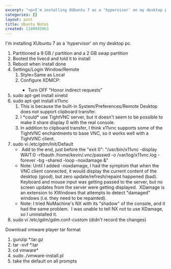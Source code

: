 ```yaml
---
excerpt: "<p>I'm installing XUbuntu 7 as a 'hypervisor' on my desktop pc.</p>"
categories: []
layout: post
title: Ubuntu Notes
created: 1189045963
---
```

<p>I'm installing XUbuntu 7 as a 'hypervisor' on my desktop pc.</p>
  <ol>
    <li>Partitioned a 9 GB / partition and a 2 GB swap partition </li>
    <li>Booted the livecd and told it to install </li>
    <li>Reboot when install done </li>
    <li>Settings/Login Window/Remote 
      <ol>
        <li>Style=Same as Local </li>
        <li>Configure XDMCP: </li>
      </ol>
      <ul>
        <ul>
          <li>Turn OFF &quot;Honor indirect requests&quot; 
            <br /></li>
        </ul>
      </ul>
    </li>
    <li>sudo apt-get install xinetd </li>
    <li>sudo apt-get install x11vnc 
      <ol>
        <li>This is because the built-in System/Preferences/Remote Desktop does not support clipboard transfer. </li>
        <li>I *could* use TightVNC server, but it doesn't seem to be possible to make it share display 0 with the real console. </li>
        <li>In addition to clipboard transfer, I think x11vnc supports some of the TightVNC enchantments to base VNC, so it works well with a TightVNC client. </li>
      </ol>
    </li>
    <li>sudo vi /etc/gdm/Init/Default 
      <ul>
        <li>&nbsp;Add to the end, just before the &quot;exit 0&quot;: &quot;/usr/bin/x11vnc -display WAIT:0 -rfbauth /home/kevin/.vnc/passwd -o /var/log/x11vnc.log -forever -bg -shared -loop -noxdamage &amp;&quot;</li>
        <li>Note:&nbsp;Until I added -noxdamage, I had the symptom that when the VNC client connected,&nbsp;it would&nbsp;display the current content of the desktop (good), but zero update/refresh/repaint happened (bad). Keyboard and mouse input was getting passed to the server, but no screen updates from the server were getting displayed.&nbsp; XDamage is an extension to XWindows that attempts to detect &quot;damaged&quot; windows (i.e. they need to be repainted).</li>
        <li>Note: I tried NoMachine's NX with its &quot;shadow&quot; of the console, and it had the same problem.&nbsp; I was unable to tell NX not to use XDamage, so I uninstalled it.</li>
      </ul>
    </li>
    <li>sudo vi /etc/gdm/gdm.conf-custom (didn't record the changes) </li>
  </ol>
  <p>Download vmware player tar format</p>
  <ol>
    <li>gunzip *.tar.gz </li>
    <li>tar -xvf *.tar </li>
    <li>cd vmware* </li>
    <li>sudo ./vmware-install.pl </li>
    <li>take the default on all prompts </li>
  </ol>
